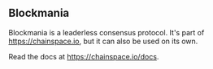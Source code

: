 ## Blockmania

Blockmania is a leaderless consensus protocol. It's part of https://chainspace.io, but it can also be used on its own.

Read the docs at https://chainspace.io/docs.
